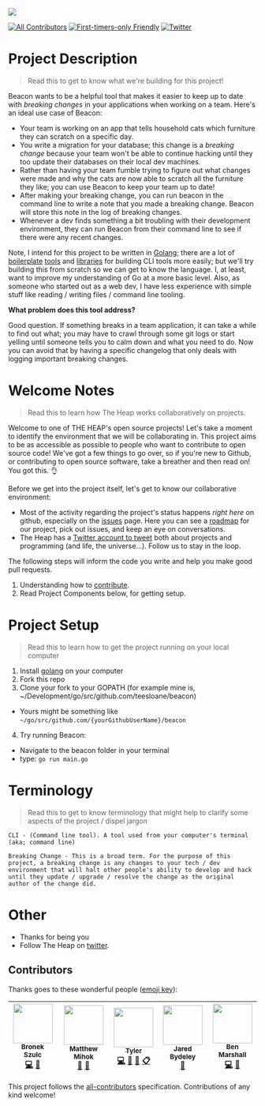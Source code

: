 ![](docs/assets/banner.jpg)

[![All Contributors](https://img.shields.io/badge/all_contributors-5-orange.svg?style=flat-square)](#contributors)
[![First-timers-only Friendly](https://img.shields.io/badge/first--timers--only-friendly-blue.svg)](http://www.firsttimersonly.com/)
[![Twitter](https://img.shields.io/twitter/follow/theheap_.svg?style=social&label=Follow)](https://twitter.com/intent/follow?screen_name=theheap_)
# Project Description

> Read this to get to know what we're building for this project!

Beacon wants to be a helpful tool that makes it easier to keep up to date with _breaking changes_ in your applications when working on a team. Here's an ideal use case of Beacon:

- Your team is working on an app that tells household cats which furniture they can scratch on a specific day.
- You write a migration for your database; this change is a _breaking change_ because your team won't be able to continue hacking until they too update their databases on their local dev machines.
- Rather than having your team fumble trying to figure out what changes were made and why the cats are now able to scratch all the furniture they like; you can use Beacon to keep your team up to date!
- After making your breaking change, you can run beacon in the command line to write a note that you made a breaking change. Beacon will store this note in the log of breaking changes.
- Whenever a dev finds something a bit troubling with their development environment, they can run Beacon from their command line to see if there were any recent changes.

Note, I intend for this project to be written in [Golang](); there are a lot of [boilerplate](https://github.com/urfave/cli) [tools](https://github.com/mkideal/cli) and [libraries](https://github.com/spf13/cobra) for building CLI tools more easily; but we'll try building this from scratch so we can get to know the language. I, at least, want to improve my understanding of Go at a more basic level. Also, as someone who started out as a web dev, I have less experience with simple stuff like reading / writing files / command line tooling. 

**What problem does this tool address?**

Good question. If something breaks in a team application, it can take a while to find out what; you may have to crawl through some git logs or start yelling until someone tells you to calm down and what you need to do. Now you can avoid that by having a specific changelog that only deals with logging important breaking changes.


# Welcome Notes

> Read this to learn how The Heap works collaboratively on projects. 

Welcome to one of THE HEAP's open source projects! Let's take a moment to identify the environment that we will be collaborating in. This project aims to be as accessible as possible to people who want to contribute to open source code! We've got a few things to go over, so if you're new to Github, or contributing to open source software, take a breather and then read on! You got this. 👌


Before we get into the project itself, let's get to know our collaborative environment:
- Most of the activity regarding the project's status happens _right here_ on github, especially on the [issues](https://github.com/the-heap/beacon/issues) page. Here you can see a [roadmap](https://github.com/the-heap/beacon/issues/1) for our project, pick out issues, and keep an eye on conversations.
- The Heap has a [Twitter account to tweet](https://twitter.com/theheap_) both about projects and programming (and life, the universe...). Follow us to stay in the loop.

The following steps will inform the code you write and help you make good pull requests.

1. Understanding how to [contribute](./docs/CONTRIBUTING.md).
2. Read Project Components below, for getting setup.

# Project Setup

> Read this to learn how to get the  project running on your local computer

1. Install [golang](https://golang.org/doc/install) on your computer
2. Fork this repo
3. Clone your fork to your GOPATH (for example mine is, ~/Development/go/src/github.com/teesloane/beacon)
  - Yours might be something like `~/go/src/github.com/{yourGithubUserName}/beacon`
4. Try running Beacon: 
  - Navigate to the beacon folder in your terminal
  - type: `go run main.go`

# Terminology

> Read this to get to know terminology that might help to clarify some aspects of the project / dispel jargon

```
CLI - (Command line tool). A tool used from your computer's terminal (aka; command line)

Breaking Change - This is a broad term. For the purpose of this project, a breaking change is any changes to your tech / dev environment that will halt other people's ability to develop and hack until they update / upgrade / resolve the change as the original author of the change did.
```

# Other

- Thanks for being you
- Follow The Heap on [twitter](https://twitter.com/theheap_).

## Contributors

Thanks goes to these wonderful people ([emoji key](https://github.com/kentcdodds/all-contributors#emoji-key)):

<!-- ALL-CONTRIBUTORS-LIST:START - Do not remove or modify this section -->
| [<img src="https://avatars2.githubusercontent.com/u/4494382?v=4" width="80px;"/><br /><sub>Bronek Szulc</sub>](https://github.com/broneks)<br />[💻](https://github.com/teesloane/Beacon/commits?author=broneks "Code") [👀](#review-broneks "Reviewed Pull Requests") | [<img src="https://avatars3.githubusercontent.com/u/563301?v=4" width="80px;"/><br /><sub>Matthew Mihok</sub>](http://mihok.today)<br />[💬](#question-mihok "Answering Questions") [👀](#review-mihok "Reviewed Pull Requests") | [<img src="https://avatars0.githubusercontent.com/u/12987958?v=4" width="80px;"/><br /><sub>Tyler</sub>](http://tylersloane.com)<br />[💻](https://github.com/teesloane/Beacon/commits?author=teesloane "Code") [🎨](#design-teesloane "Design") [📖](https://github.com/teesloane/Beacon/commits?author=teesloane "Documentation") [📋](#eventOrganizing-teesloane "Event Organizing") | [<img src="https://avatars3.githubusercontent.com/u/1454246?v=4" width="80px;"/><br /><sub>Jared Bydeley</sub>](https://github.com/jbydeley)<br />[👀](#review-jbydeley "Reviewed Pull Requests") | [<img src="https://avatars0.githubusercontent.com/u/6310728?v=4" width="80px;"/><br /><sub>Ben Marshall</sub>](http://benmarshall.co.uk)<br />[💻](https://github.com/teesloane/Beacon/commits?author=benjmarshall "Code") [👀](#review-benjmarshall "Reviewed Pull Requests") |
| :---: | :---: | :---: | :---: | :---: |
<!-- ALL-CONTRIBUTORS-LIST:END -->

This project follows the [all-contributors](https://github.com/kentcdodds/all-contributors) specification. Contributions of any kind welcome!
